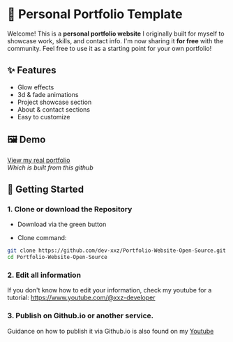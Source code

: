 # 💼 Personal Portfolio Template

Welcome! This is a **personal portfolio website** I originally built for myself to showcase work, skills, and contact info. I'm now sharing it **for free** with the community. Feel free to use it as a starting point for your own portfolio!


## ✨ Features

- Glow effects
- 3d & fade animations
- Project showcase section
- About & contact sections
- Easy to customize


## 🖼️ Demo

[View my real portfolio](https://dev-xxz.live)  
*Which is built from this github*


## 🚀 Getting Started

### 1. Clone or download the Repository
- Download via the green button

- Clone command:
```bash
git clone https://github.com/dev-xxz/Portfolio-Website-Open-Source.git
cd Portfolio-Website-Open-Source
```

### 2. Edit all information
If you don't know how to edit your information, check my youtube for a tutorial: https://www.youtube.com/@xxz-developer


### 3. Publish on Github.io or another service.
Guidance on how to publish it via Github.io is also found on my [Youtube]([Portfolio-Website-Open-Source](https://www.youtube.com/@xxz-developer))
